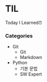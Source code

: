 # TIL

Today I Learned⏰



### Categories

- Git
    - Git
    - Markdown
- Python
  - 기본 문법
  - SW Expert

